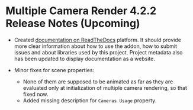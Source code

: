 # Multiple Camera Render 4.2.2 Release Notes (Upcoming)

* Created [documentation on ReadTheDocs](https://mcr.readthedocs.io/latest/) platform. It should provide more clear information about how to use the addon, how to submit issues and about libraries used by this project. Project metadata also has been updated to display documentation as a website.

* Minor fixes for scene properties:
    - None of them are supposed to be animated as far as they are evaluated only at initialization of multiple camera rendering, so that fixed now.
    - Added missing description for ``Cameras Usage`` property.
